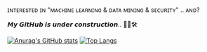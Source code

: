 ɪɴᴛᴇʀᴇsᴛᴇᴅ ɪɴ "ᴍᴀᴄʜɪɴᴇ ʟᴇᴀʀɴɪɴɢ & ᴅᴀᴛᴀ ᴍɪɴɪɴɢ & sᴇᴄᴜʀɪᴛʏ" .. ᴀɴᴅ?

𝙈𝙮 𝙂𝙞𝙩𝙃𝙪𝙗 𝙞𝙨 𝙪𝙣𝙙𝙚𝙧 𝙘𝙤𝙣𝙨𝙩𝙧𝙪𝙘𝙩𝙞𝙤𝙣.. 👷‍♀️🛠️

[![Anurag's GitHub stats](https://github-readme-stats.vercel.app/api?username=bkpd62)](https://github.com/anuraghazra/github-readme-stats)
[![Top Langs](https://github-readme-stats.vercel.app/api/top-langs/?username=bkpd62)](https://github.com/anuraghazra/github-readme-stats)





